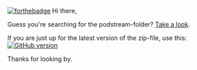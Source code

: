 [![forthebadge](http://forthebadge.com/badges/built-with-love.svg)](http://forthebadge.com)
Hi there,

Guess you're searching for the podstream-folder? [Take a look](plugins/music_service/podstream).

If you are just up for the latest version of the zip-file, use this: [![GitHub version](https://badge.fury.io/gh/exetico%2Fvolumio-plugins.svg)](https://badge.fury.io/gh/exetico%2Fvolumio-plugins)

Thanks for looking by.
